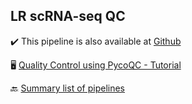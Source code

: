 ## LR scRNA-seq QC

✔️ This pipeline is also available at [Github](https://github.com/a-slide/pycoQC)


🖥️ [Quality Control using PycoQC - Tutorial](https://timkahlke.github.io/LongRead_tutorials/QC_P.html)


🔙 [Summary list of pipelines](https://github.com/RCHENLAB/dry-lab-standard/wiki)
